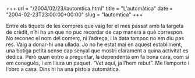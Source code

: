 +++
url = "/2004/02/23/lautomtica.html"
title = "L'automàtica"
date = "2004-02-23T23:00:00+00:00"
slug = "lautomtica"
+++

Entre els tiquets de les compres que vaig fer el mes passat amb la targeta de crèdit, n’hi ha un que no puc recordar de cap manera a què correspon. No reconec el nom del comerç, ni l’adreça, i la data tampoc no em diu pas res. Vaig a donar-hi una ullada. Jo no he estat mai en aquest establiment, una botiga petita sense cap senyal que mostri clarament a quina activitat es dedica. Però quan entro a preguntar, la dependenta em fa bona cara, com si em conegués, i em lliura un paquet. “Vet aquí, ja l’hem rebut”. Me l’emporto i l’obro a casa. Dins hi ha una pistola automàtica.

